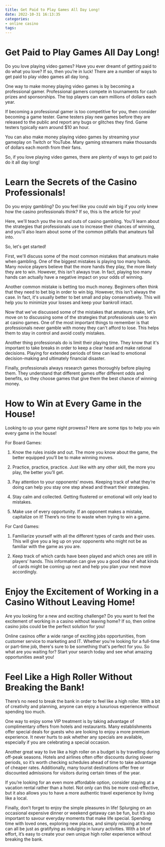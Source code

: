 ```yaml
---
title: Get Paid to Play Games All Day Long!
date: 2022-10-31 16:13:35
categories:
- online casino
tags:
---
```



#  Get Paid to Play Games All Day Long!

Do you love playing video games? Have you ever dreamt of getting paid to do what you love? If so, then you’re in luck! There are a number of ways to get paid to play video games all day long.

One way to make money playing video games is by becoming a professional gamer. Professional gamers compete in tournaments for cash prizes and sponsorships. The top players can earn millions of dollars each year.

If becoming a professional gamer is too competitive for you, then consider becoming a game tester. Game testers play new games before they are released to the public and report any bugs or glitches they find. Game testers typically earn around $10 an hour.

You can also make money playing video games by streaming your gameplay on Twitch or YouTube. Many gaming streamers make thousands of dollars each month from their fans.

So, if you love playing video games, there are plenty of ways to get paid to do it all day long!

#  Learn the Secrets of the Casino Professionals!

Do you enjoy gambling? Do you feel like you could win big if you only knew how the casino professionals think? If so, this is the article for you!

Here, we'll teach you the ins and outs of casino gambling. You'll learn about the strategies that professionals use to increase their chances of winning, and you'll also learn about some of the common pitfalls that amateurs fall into.

So, let's get started!

First, we'll discuss some of the most common mistakes that amateurs make when gambling. One of the biggest mistakes is playing too many hands. Many novice players believe that the more hands they play, the more likely they are to win. However, this isn't always true. In fact, playing too many hands can actually have a negative impact on your odds of winning.

Another common mistake is betting too much money. Beginners often think that they need to bet big in order to win big. However, this isn't always the case. In fact, it's usually better to bet small and play conservatively. This will help you to minimize your losses and keep your bankroll intact.

Now that we've discussed some of the mistakes that amateurs make, let's move on to discussing some of the strategies that professionals use to win at casino games. One of the most important things to remember is that professionals never gamble with money they can't afford to lose. This helps them to stay in control and avoid costly mistakes.

Another thing professionals do is limit their playing time. They know that it's important to take breaks in order to keep a clear head and make rational decisions. Playing for extended periods of time can lead to emotional decision-making and ultimately financial disaster.

Finally, professionals always research games thoroughly before playing them. They understand that different games offer different odds and benefits, so they choose games that give them the best chance of winning money.

#  How to Win at Every Game in the House!

Looking to up your game night prowess? Here are some tips to help you win every game in the house!

For Board Games:

1. Know the rules inside and out. The more you know about the game, the better equipped you’ll be to make winning moves.

2. Practice, practice, practice. Just like with any other skill, the more you play, the better you’ll get.

3. Pay attention to your opponents’ moves. Keeping track of what they’re doing can help you stay one step ahead and thwart their strategies.

4. Stay calm and collected. Getting flustered or emotional will only lead to mistakes.

5. Make use of every opportunity. If an opponent makes a mistake, capitalize on it! There’s no time to waste when trying to win a game.

For Card Games:

1. Familiarize yourself with all the different types of cards and their uses. This will give you a leg up on your opponents who might not be as familiar with the game as you are.

2. Keep track of which cards have been played and which ones are still in players’ hands. This information can give you a good idea of what kinds of cards might be coming up next and help you plan your next move accordingly.

#  Enjoy the Excitement of Working in a Casino Without Leaving Home!

Are you looking for a new and exciting challenge? Do you want to feel the excitement of working in a casino without leaving home? If so, then online casino jobs could be the perfect solution for you!

Online casinos offer a wide range of exciting jobs opportunities, from customer service to marketing and IT. Whether you're looking for a full-time or part-time job, there's sure to be something that's perfect for you. So what are you waiting for? Start your search today and see what amazing opportunities await you!

#  Feel Like a High Roller Without Breaking the Bank!

There’s no need to break the bank in order to feel like a high roller. With a bit of creativity and planning, anyone can enjoy a luxurious experience without spending too much.

One way to enjoy some VIP treatment is by taking advantage of complimentary offers from hotels and restaurants. Many establishments offer special deals for guests who are looking to enjoy a more premium experience. It never hurts to ask whether any specials are available, especially if you are celebrating a special occasion.

Another great way to live like a high roller on a budget is by travelling during off-peak seasons. Hotels and airlines often offer discounts during slower periods, so it’s worth checking schedules ahead of time to take advantage of cheaper rates. Additionally, many tourist destinations offer free or discounted admissions for visitors during certain times of the year.

If you’re looking for an even more affordable option, consider staying at a vacation rental rather than a hotel. Not only can this be more cost-effective, but it also allows you to have a more authentic travel experience by living like a local.

Finally, don’t forget to enjoy the simple pleasures in life! Splurging on an occasional expensive dinner or weekend getaway can be fun, but it’s also important to savour everyday moments that make life special. Spending time with loved ones, exploring new places, and simply relaxing at home can all be just as gratifying as indulging in luxury activities. With a bit of effort, it’s easy to create your own unique high roller experience without breaking the bank.